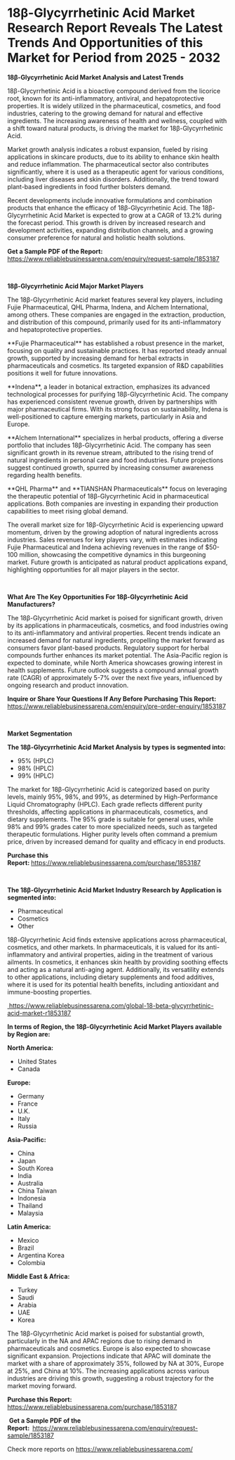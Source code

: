 <p><h1>18β-Glycyrrhetinic Acid Market Research Report Reveals The Latest Trends And Opportunities of this Market for Period from 2025 - 2032</h1></p><p><strong>18β-Glycyrrhetinic Acid Market Analysis and Latest Trends</strong></p>
<p><p>18β-Glycyrrhetinic Acid is a bioactive compound derived from the licorice root, known for its anti-inflammatory, antiviral, and hepatoprotective properties. It is widely utilized in the pharmaceutical, cosmetics, and food industries, catering to the growing demand for natural and effective ingredients. The increasing awareness of health and wellness, coupled with a shift toward natural products, is driving the market for 18β-Glycyrrhetinic Acid.</p><p>Market growth analysis indicates a robust expansion, fueled by rising applications in skincare products, due to its ability to enhance skin health and reduce inflammation. The pharmaceutical sector also contributes significantly, where it is used as a therapeutic agent for various conditions, including liver diseases and skin disorders. Additionally, the trend toward plant-based ingredients in food further bolsters demand.</p><p>Recent developments include innovative formulations and combination products that enhance the efficacy of 18β-Glycyrrhetinic Acid. The 18β-Glycyrrhetinic Acid Market is expected to grow at a CAGR of 13.2% during the forecast period. This growth is driven by increased research and development activities, expanding distribution channels, and a growing consumer preference for natural and holistic health solutions.</p></p>
<p><strong>Get a Sample PDF of the Report:&nbsp;</strong> <a href="https://www.reliablebusinessarena.com/enquiry/request-sample/1853187?utm_campaign=1871&utm_medium=2&utm_source=Github&utm_content=ia&utm_term=07012025&utm_id=18b-glycyrrhetinic-acid">https://www.reliablebusinessarena.com/enquiry/request-sample/1853187</a></p>
<p>&nbsp;</p>
<p><strong>18β-Glycyrrhetinic Acid Major Market Players</strong></p>
<p><p>The 18β-Glycyrrhetinic Acid market features several key players, including Fujie Pharmaceutical, QHL Pharma, Indena, and Alchem International, among others. These companies are engaged in the extraction, production, and distribution of this compound, primarily used for its anti-inflammatory and hepatoprotective properties.</p><p>**Fujie Pharmaceutical** has established a robust presence in the market, focusing on quality and sustainable practices. It has reported steady annual growth, supported by increasing demand for herbal extracts in pharmaceuticals and cosmetics. Its targeted expansion of R&D capabilities positions it well for future innovations.</p><p>**Indena**, a leader in botanical extraction, emphasizes its advanced technological processes for purifying 18β-Glycyrrhetinic Acid. The company has experienced consistent revenue growth, driven by partnerships with major pharmaceutical firms. With its strong focus on sustainability, Indena is well-positioned to capture emerging markets, particularly in Asia and Europe.</p><p>**Alchem International** specializes in herbal products, offering a diverse portfolio that includes 18β-Glycyrrhetinic Acid. The company has seen significant growth in its revenue stream, attributed to the rising trend of natural ingredients in personal care and food industries. Future projections suggest continued growth, spurred by increasing consumer awareness regarding health benefits.</p><p>**QHL Pharma** and **TIANSHAN Pharmaceuticals** focus on leveraging the therapeutic potential of 18β-Glycyrrhetinic Acid in pharmaceutical applications. Both companies are investing in expanding their production capabilities to meet rising global demand.</p><p>The overall market size for 18β-Glycyrrhetinic Acid is experiencing upward momentum, driven by the growing adoption of natural ingredients across industries. Sales revenues for key players vary, with estimates indicating Fujie Pharmaceutical and Indena achieving revenues in the range of $50-100 million, showcasing the competitive dynamics in this burgeoning market. Future growth is anticipated as natural product applications expand, highlighting opportunities for all major players in the sector.</p></p>
<p>&nbsp;</p>
<p><strong>What Are The Key Opportunities For 18β-Glycyrrhetinic Acid Manufacturers?</strong></p>
<p><p>The 18β-Glycyrrhetinic Acid market is poised for significant growth, driven by its applications in pharmaceuticals, cosmetics, and food industries owing to its anti-inflammatory and antiviral properties. Recent trends indicate an increased demand for natural ingredients, propelling the market forward as consumers favor plant-based products. Regulatory support for herbal compounds further enhances its market potential. The Asia-Pacific region is expected to dominate, while North America showcases growing interest in health supplements. Future outlook suggests a compound annual growth rate (CAGR) of approximately 5-7% over the next five years, influenced by ongoing research and product innovation.</p></p>
<p><strong>Inquire or Share Your Questions If Any Before Purchasing This Report:</strong> <a href="https://www.reliablebusinessarena.com/enquiry/pre-order-enquiry/1853187?utm_campaign=1871&utm_medium=2&utm_source=Github&utm_content=ia&utm_term=07012025&utm_id=18b-glycyrrhetinic-acid">https://www.reliablebusinessarena.com/enquiry/pre-order-enquiry/1853187</a></p>
<p>&nbsp;</p>
<p><strong>Market Segmentation</strong></p>
<p><strong>The 18β-Glycyrrhetinic Acid Market Analysis by types is segmented into:</strong></p>
<p><ul><li>95% (HPLC)</li><li>98% (HPLC)</li><li>99% (HPLC)</li></ul></p>
<p><p>The market for 18β-Glycyrrhetinic Acid is categorized based on purity levels, mainly 95%, 98%, and 99%, as determined by High-Performance Liquid Chromatography (HPLC). Each grade reflects different purity thresholds, affecting applications in pharmaceuticals, cosmetics, and dietary supplements. The 95% grade is suitable for general uses, while 98% and 99% grades cater to more specialized needs, such as targeted therapeutic formulations. Higher purity levels often command a premium price, driven by increased demand for quality and efficacy in end products.</p></p>
<p><strong>Purchase this Report:&nbsp;</strong><a href="https://www.reliablebusinessarena.com/purchase/1853187?utm_campaign=1871&utm_medium=2&utm_source=Github&utm_content=ia&utm_term=07012025&utm_id=18b-glycyrrhetinic-acid">https://www.reliablebusinessarena.com/purchase/1853187</a></p>
<p>&nbsp;</p>
<p><strong>The 18β-Glycyrrhetinic Acid Market Industry Research by Application is segmented into:</strong></p>
<p><ul><li>Pharmaceutical</li><li>Cosmetics</li><li>Other</li></ul></p>
<p><p>18β-Glycyrrhetinic Acid finds extensive applications across pharmaceutical, cosmetics, and other markets. In pharmaceuticals, it is valued for its anti-inflammatory and antiviral properties, aiding in the treatment of various ailments. In cosmetics, it enhances skin health by providing soothing effects and acting as a natural anti-aging agent. Additionally, its versatility extends to other applications, including dietary supplements and food additives, where it is used for its potential health benefits, including antioxidant and immune-boosting properties.</p></p>
<p><a href="https://www.reliablebusinessarena.com/global-18-beta-glycyrrhetinic-acid-market-r1853187?utm_campaign=1871&utm_medium=2&utm_source=Github&utm_content=ia&utm_term=07012025&utm_id=18b-glycyrrhetinic-acid">&nbsp;https://www.reliablebusinessarena.com/global-18-beta-glycyrrhetinic-acid-market-r1853187</a></p>
<p><strong>In terms of Region, the 18β-Glycyrrhetinic Acid Market Players available by Region are:</strong></p>
<p>
    <p> <strong> North America: </strong>
        <ul>
            <li>United States</li>
            <li>Canada</li>
        </ul>
        </p> 
    <p> <strong> Europe: </strong>
        <ul>
            <li>Germany</li>
            <li>France</li>
            <li>U.K.</li>
            <li>Italy</li>
            <li>Russia</li>
        </ul>
        </p> 
    <p> <strong> Asia-Pacific: </strong>
        <ul>
            <li>China</li>
            <li>Japan</li>
            <li>South Korea</li>
            <li>India</li>
            <li>Australia</li>
            <li>China Taiwan</li>
            <li>Indonesia</li>
            <li>Thailand</li>
            <li>Malaysia</li>
        </ul>
        </p> 
    <p> <strong> Latin America: </strong>
        <ul>
            <li>Mexico</li>
            <li>Brazil</li>
            <li>Argentina Korea</li>
            <li>Colombia</li>
        </ul>
        </p> 
    <p> <strong> Middle East & Africa: </strong>
        <ul>
            <li>Turkey</li>
            <li>Saudi</li>
            <li>Arabia</li>
            <li>UAE</li>
            <li>Korea</li>
        </ul>
    </p>
    </p>
<p><p>The 18β-Glycyrrhetinic Acid market is poised for substantial growth, particularly in the NA and APAC regions due to rising demand in pharmaceuticals and cosmetics. Europe is also expected to showcase significant expansion. Projections indicate that APAC will dominate the market with a share of approximately 35%, followed by NA at 30%, Europe at 25%, and China at 10%. The increasing applications across various industries are driving this growth, suggesting a robust trajectory for the market moving forward.</p></p>
<p><strong>Purchase this Report: </strong><a href="https://www.reliablebusinessarena.com/purchase/1853187?utm_campaign=1871&utm_medium=2&utm_source=Github&utm_content=ia&utm_term=07012025&utm_id=18b-glycyrrhetinic-acid">https://www.reliablebusinessarena.com/purchase/1853187</a></p>
<p>&nbsp;<strong>Get a Sample PDF of the Report:&nbsp;&nbsp;</strong><a href="https://www.reliablebusinessarena.com/enquiry/request-sample/1853187?utm_campaign=1871&utm_medium=2&utm_source=Github&utm_content=ia&utm_term=07012025&utm_id=18b-glycyrrhetinic-acid">https://www.reliablebusinessarena.com/enquiry/request-sample/1853187</a></p>
<p><strong></strong></p>
<p>Check more reports on <a href="https://www.reliablebusinessarena.com/?utm_campaign=1871&utm_medium=2&utm_source=Github&utm_content=ia&utm_term=07012025&utm_id=18b-glycyrrhetinic-acid">https://www.reliablebusinessarena.com/</a></p>
